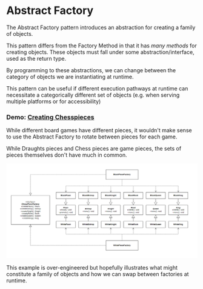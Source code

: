 
# Abstract Factory

The Abstract Factory pattern introduces an abstraction for creating a family of objects. 

This pattern differs from the Factory Method in that it has _many methods_ for creating objects. These objects must fall under some abstraction/interface, used as the return type.

By programming to these abstractions, we can change between the category of objects we are instantiating at runtime.

This pattern can be useful if different execution pathways at runtime can necessitate a categorically different set of objects (e.g. when serving multiple platforms or for accessibility)


### Demo: [Creating Chesspieces](https://eeoooue.github.io/patterns/abstract-factory/)

While different board games have different pieces, it wouldn't make sense to use the Abstract Factory to rotate between pieces for each game.

While Draughts pieces and Chess pieces are game pieces, the sets of pieces themselves don't have much in common.

![Image](/Dart/abstract-factory/abstract-factory-uml.png)

This example is over-engineered but hopefully illustrates what might constitute a family of objects and how we can swap between factories at runtime.